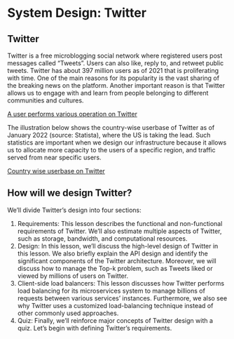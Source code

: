# System Design: Twitter

## Twitter
Twitter is a free microblogging social network where registered users post messages called “Tweets”. Users can also like, reply to, and retweet public tweets. Twitter has about 397 million users as of 2021 that is proliferating with time. One of the main reasons for its popularity is the vast sharing of the breaking news on the platform. Another important reason is that Twitter allows us to engage with and learn from people belonging to different communities and cultures.

[A user performs various operation on Twitter](./operations.jpg)

The illustration below shows the country-wise userbase of Twitter as of January 2022 (source: Statista), where the US is taking the lead. Such statistics are important when we design our infrastructure because it allows us to allocate more capacity to the users of a specific region, and traffic served from near specific users.

[Country wise userbase on Twitter](./stats.jpg)

## How will we design Twitter?
We’ll divide Twitter’s design into four sections:

1. Requirements: This lesson describes the functional and non-functional requirements of Twitter. We’ll also estimate multiple aspects of Twitter, such as storage, bandwidth, and computational resources.
2. Design: In this lesson, we’ll discuss the high-level design of Twitter in this lesson. We also briefly explain the API design and identify the significant components of the Twitter architecture. Moreover, we will discuss how to manage the Top-k problem, such as Tweets liked or viewed by millions of users on Twitter.
3. Client-side load balancers: This lesson discusses how Twitter performs load balancing for its microservices system to manage billions of requests between various services’ instances. Furthermore, we also see why Twitter uses a customized load-balancing technique instead of other commonly used approaches.
4. Quiz: Finally, we’ll reinforce major concepts of Twitter design with a quiz.
Let’s begin with defining Twitter’s requirements.
